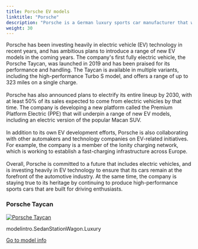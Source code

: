 ```yaml
---
title: Porsche EV models
linktitle: "Porsche"
description: "Porsche is a German luxury sports car manufacturer that was founded in 1931 by Ferdinand Porsche. The company has a long history of producing high-performance sports cars that are known for their engineering excellence, innovative design, and motorsports success."
weight: 30
---
```

<!-- markdownlint-disable MD033 -->
<!-- markdownlint-disable MD010 -->
Porsche has been investing heavily in electric vehicle (EV) technology in recent years, and has ambitious plans to introduce a range of new EV models in the coming years. The company's first fully electric vehicle, the Porsche Taycan, was launched in 2019 and has been praised for its performance and handling. The Taycan is available in multiple variants, including the high-performance Turbo S model, and offers a range of up to 323 miles on a single charge.<br /><br />Porsche has also announced plans to electrify its entire lineup by 2030, with at least 50% of its sales expected to come from electric vehicles by that time. The company is developing a new platform called the Premium Platform Electric (PPE) that will underpin a range of new EV models, including an electric version of the popular Macan SUV. <br /><br />In addition to its own EV development efforts, Porsche is also collaborating with other automakers and technology companies on EV-related initiatives. For example, the company is a member of the Ionity charging network, which is working to establish a fast-charging infrastructure across Europe.<br /><br />Overall, Porsche is committed to a future that includes electric vehicles, and is investing heavily in EV technology to ensure that its cars remain at the forefront of the automotive industry. At the same time, the company is staying true to its heritage by continuing to produce high-performance sports cars that are built for driving enthusiasts.

<div class="container shadow p-3 mb-5 bg-body-tertiary rounded border">
<h3> Porsche Taycan</h3>
	<div class="row">
		<div class="col col-12 col-md-6">
			<a href="taycan"><img src="https://media.evkx.net/multimedia/models/porsche/taycan/taycan/main_1_st.jpg" class="img-fluid" alt="Porsche Taycan" ></a>
		</div>
		<div class="col col-12 col-md-6">
<p>
modelintro.SedanStationWagon.Luxury
</p>
	<a href="taycan/" class="btn btn-outline-primary" role="button">Go to model info</a>
		</div>
	</div>
</div>
